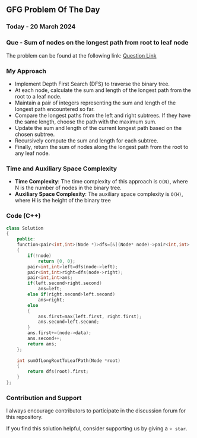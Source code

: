 ## GFG Problem Of The Day

### Today - 20 March 2024
### Que - Sum of nodes on the longest path from root to leaf node
The problem can be found at the following link: [Question Link](https://www.geeksforgeeks.org/problems/sum-of-the-longest-bloodline-of-a-tree/1)

### My Approach
- Implement Depth First Search (DFS) to traverse the binary tree.
- At each node, calculate the sum and length of the longest path from the root to a leaf node.
- Maintain a pair of integers representing the sum and length of the longest path encountered so far.
- Compare the longest paths from the left and right subtrees. If they have the same length, choose the path with the maximum sum.
- Update the sum and length of the current longest path based on the chosen subtree.
- Recursively compute the sum and length for each subtree.
- Finally, return the sum of nodes along the longest path from the root to any leaf node.

### Time and Auxiliary Space Complexity

- **Time Complexity**: The time complexity of this approach is `O(N)`, where N is the number of nodes in the binary tree.
- **Auxiliary Space Complexity**: The auxiliary space complexity is `O(H)`, where H is the height of the binary tree

### Code (C++)
```cpp
class Solution
{
    public:
    function<pair<int,int>(Node *)>dfs=[&](Node* node)->pair<int,int>
    {
        if(!node)
            return {0, 0};
        pair<int,int>left=dfs(node->left);
        pair<int,int>right=dfs(node->right);
        pair<int,int>ans;
        if(left.second>right.second)
            ans=left;
        else if(right.second>left.second)
            ans=right;
        else
        {
            ans.first=max(left.first, right.first);
            ans.second=left.second;
        }
        ans.first+=(node->data);
        ans.second++;
        return ans;
    };
    
    int sumOfLongRootToLeafPath(Node *root)
    {
        return dfs(root).first;
    }
};
```

### Contribution and Support

I always encourage contributors to participate in the discussion forum for this repository.

If you find this solution helpful, consider supporting us by giving a `⭐ star`.
